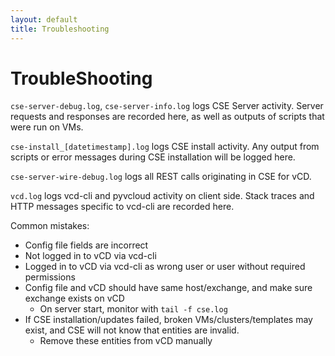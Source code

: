 ```yaml
---
layout: default
title: Troubleshooting
---
```

# TroubleShooting

`cse-server-debug.log`, `cse-server-info.log` logs CSE Server activity. Server requests and responses are recorded here, as well as outputs of scripts that were run on VMs.

`cse-install_[datetimestamp].log` logs CSE install activity. Any output from scripts or error messages during CSE installation will be logged here.

`cse-server-wire-debug.log` logs all REST calls originating in CSE for vCD.

`vcd.log` logs vcd-cli and pyvcloud activity on client side. Stack traces and HTTP messages specific to vcd-cli are recorded here.

Common mistakes:
- Config file fields are incorrect
- Not logged in to vCD via vcd-cli
- Logged in to vCD via vcd-cli as wrong user or user without required permissions
- Config file and vCD should have same host/exchange, and make sure exchange exists on vCD
    - On server start, monitor with `tail -f cse.log`
- If CSE installation/updates failed, broken VMs/clusters/templates may exist, and CSE will not know that entities are invalid.
    - Remove these entities from vCD manually
